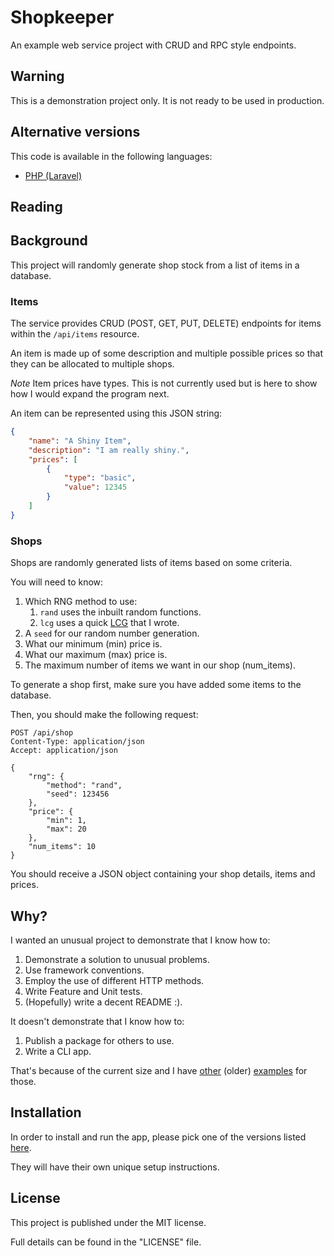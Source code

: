 # Shopkeeper

An example web service project with CRUD and RPC style endpoints.

## Warning

This is a demonstration project only. It is not ready to be used in production.

## Alternative versions
<a id="alternative_versions"></a>
This code is available in the following languages:

- [PHP (Laravel)](https://github.com/WillSkates/shopkeeper/blob/php)

## Reading

## Background

This project will randomly generate shop stock from a list of items in a database.

### Items

The service provides CRUD (POST, GET, PUT, DELETE) endpoints for items within the `/api/items` resource.

An item is made up of some description and multiple possible prices so that they can be allocated to multiple shops.

*Note* Item prices have types. This is not currently used but is here to show how I would expand the program next.

An item can be represented using this JSON string:
```json
{
    "name": "A Shiny Item",
    "description": "I am really shiny.",
    "prices": [
        {
            "type": "basic",
            "value": 12345
        }
    ]
}
```

### Shops

Shops are randomly generated lists of items based on some criteria.

You will need to know:
1. Which RNG method to use:
    1. `rand` uses the inbuilt random functions.
    2. `lcg` uses a quick [LCG](https://en.wikipedia.org/wiki/Linear_congruential_generator) that I wrote.
2. A `seed` for our random number generation.
3. What our minimum (min) price is.
4. What our maximum (max) price is.
5. The maximum number of items we want in our shop (num_items).

To generate a shop first, make sure you have added some items to the database.

Then, you should make the following request:
```http
POST /api/shop
Content-Type: application/json
Accept: application/json

{
    "rng": {
        "method": "rand",
        "seed": 123456
    },
    "price": {
        "min": 1,
        "max": 20
    },
    "num_items": 10
}
```

You should receive a JSON object containing your shop details, items and prices.

## Why?

I wanted an unusual project to demonstrate that I know how to:

1. Demonstrate a solution to unusual problems.
2. Use framework conventions.
3. Employ the use of different HTTP methods.
4. Write Feature and Unit tests.
6. (Hopefully) write a decent README :).

It doesn't demonstrate that I know how to:

1. Publish a package for others to use.
2. Write a CLI app.

That's because of the current size and I have [other](https://github.com/WillSkates/pop) (older) [examples](https://github.com/WillSkates/Translator) for those.

## Installation

In order to install and run the app, please pick one of the versions listed [here](#alternative_versions).

They will have their own unique setup instructions.

## License

This project is published under the MIT license.

Full details can be found in the "LICENSE" file.
